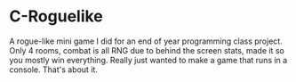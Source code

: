 # C-Roguelike

A rogue-like mini game I did for an end of year programming class project. Only 4 rooms, combat is all RNG due to behind the screen stats, made it so you mostly win everything. Really just wanted to make a game that runs in a console. That's about it.
